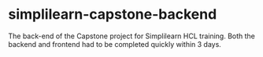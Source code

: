 # simplilearn-capstone-backend
The back-end of the Capstone project for Simplilearn HCL training. Both the backend and frontend had to be completed quickly within 3 days.

